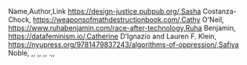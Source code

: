 ﻿Name,Author,Link
https://design-justice.pubpub.org/,Sasha Costanza-Chock,
https://weaponsofmathdestructionbook.com/,Cathy O'Neil,
https://www.ruhabenjamin.com/race-after-technology,Ruha Benjamin,
https://datafeminism.io/,Catherine D’Ignazio and Lauren F. Klein,
https://nyupress.org/9781479837243/algorithms-of-oppression/,Safiya Noble,
,,
,,
,,
.,,
